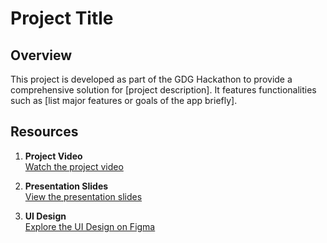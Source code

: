 # Project Title

## Overview
This project is developed as part of the GDG Hackathon to provide a comprehensive solution for [project description]. It features functionalities such as [list major features or goals of the app briefly].

## Resources

1. **Project Video**  
   [Watch the project video](https://drive.google.com/drive/u/0/folders/1YhOjN37iFZVl_eTVAf9h4teiYe42TKfi)

2. **Presentation Slides**  
   [View the presentation slides](https://prezi.com/view/QRaRWvK17Oup9hht4T8Y/)

3. **UI Design**  
   [Explore the UI Design on Figma](https://www.figma.com/design/vG2iGky5kE6y43sqXzmKTV/GDG-Hackathon?node-id=0-1&t=dwcxyFxWuSwIGKLq-1)

